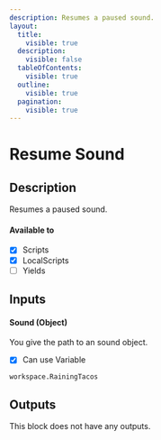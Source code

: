 ```yaml
---
description: Resumes a paused sound.
layout:
  title:
    visible: true
  description:
    visible: false
  tableOfContents:
    visible: true
  outline:
    visible: true
  pagination:
    visible: true
---
```


# Resume Sound

## Description

Resumes a paused sound.

#### Available to

* [x] Scripts
* [x] LocalScripts
* [ ] Yields

## Inputs

#### Sound (Object)

You give the path to an sound object.

* [x] Can use Variable

```
workspace.RainingTacos
```

## Outputs

This block does not have any outputs.
